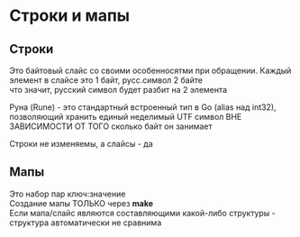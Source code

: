 # Строки и мапы

## Строки

Это байтовый слайс со своими особенносятми при обращении. Каждый элемент в слайсе это 1 байт, русс.символ 2 байте  
что значит, русский символ будет разбит на 2 элемента  

Руна (Rune) - это стандартный встроенный тип в Go (alias над int32), позволяющий хранить единый неделимый UTF символ ВНЕ ЗАВИСИМОСТИ ОТ ТОГО сколько байт он занимает  

Строки не изменяемы, а слайсы - да  

## Мапы

Это набор пар ключ:значение  
Создание мапы ТОЛЬКО через **make**  
Если мапа/слайс являются составляющими какой-либо структуры - структура автоматически не сравнима